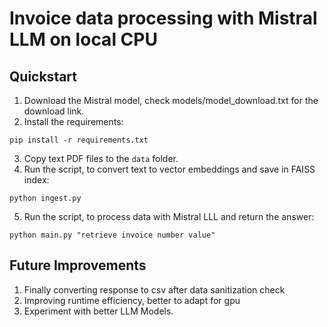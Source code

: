 # Invoice data processing with Mistral LLM on local CPU

## Quickstart

1. Download the Mistral model, check models/model_download.txt for the download link.
2. Install the requirements: 

`pip install -r requirements.txt`

3. Copy text PDF files to the `data` folder.
4. Run the script, to convert text to vector embeddings and save in FAISS index: 

`python ingest.py`

5. Run the script, to process data with Mistral LLL and return the answer: 

`python main.py "retrieve invoice number value"`

## Future Improvements
1. Finally converting response to csv after data sanitization check
2. Improving runtime efficiency, better to adapt for gpu
3. Experiment with better LLM Models.

